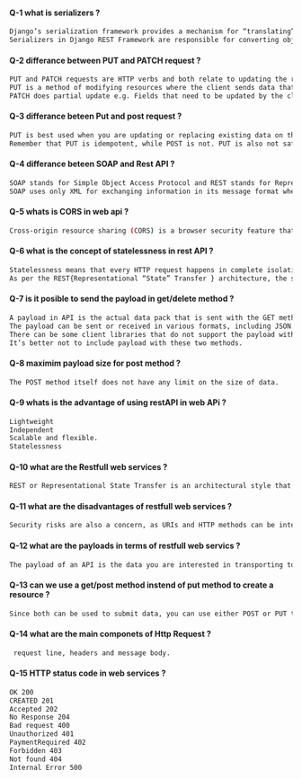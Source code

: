 #### Q-1 what is serializers ?

```bash
Django’s serialization framework provides a mechanism for “translating” Django models into other formats.
Serializers in Django REST Framework are responsible for converting objects into data types understandable by javascript and front-end frameworks. Serializers also provide deserialization, allowing parsed data to be converted back into complex types, after first validating the incoming data. The serializers in REST framework work very similarly to Django’s Form and ModelForm classes. The two major serializers that are most popularly used are ModelSerializer and HyperLinkedModelSerialzer.
```

#### Q-2 differance between PUT and PATCH request ?

```bash
PUT and PATCH requests are HTTP verbs and both relate to updating the resources at a location.
PUT is a method of modifying resources where the client sends data that updates the entire resource.
PATCH does partial update e.g. Fields that need to be updated by the client, only that field is updated without modifying the other field.
```

#### Q-3 differance beteen Put and post request ? 

```bash
PUT is best used when you are updating or replacing existing data on the server, while POST is best used when you are creating new data.
Remember that PUT is idempotent, while POST is not. PUT is also not safe, while POST is. Finally, PUT is generally not cacheable, while POST is usually cacheable.
```

#### Q-4 differance beteen SOAP and Rest API ?

```bash
SOAP stands for Simple Object Access Protocol and REST stands for Representational State Transfer.
SOAP uses only XML for exchanging information in its message format whereas REST is not restricted to XML and its the choice of implementer which Media-Type to use like XML, JSON, Plain-text. Moreover, REST can use SOAP protocol but SOAP cannot use REST.
```

#### Q-5 whats is CORS in web api ? 

```bash
Cross-origin resource sharing (CORS) is a browser security feature that restricts cross-origin HTTP requests that are initiated from scripts running in the browser.
```

#### Q-6 what is the concept of statelessness in rest API ? 

```bash
Statelessness means that every HTTP request happens in complete isolation
As per the REST{Representational “State” Transfer } architecture, the server does not store any information about the client-side on the server-side.
```

#### Q-7 is it posible to send the payload in get/delete method ?

```bash
A payload in API is the actual data pack that is sent with the GET method in HTTP.
The payload can be sent or received in various formats, including JSON.
There can be some client libraries that do not support the payload with these two methods.
It’s better not to include payload with these two methods.
```

#### Q-8 maximim payload size for post method ?

```bash
The POST method itself does not have any limit on the size of data.
```

#### Q-9 whats is the advantage of using restAPI in web APi ?

```bash
Lightweight
Independent
Scalable and flexible.
Statelessness
```

#### Q-10 what are the Restfull web services ?

```bash
REST or Representational State Transfer is an architectural style that can be applied to web services to create and enhance properties like performance, scalability, and modifiability. RESTful web services are generally highly scalable, light, and maintainable and are used to create APIs for web-based applications.
```


#### Q-11 what are the disadvantages of restfull web services ?

```bash
Security risks are also a concern, as URIs and HTTP methods can be intercepted or manipulated by malicious actors. Finally, tight coupling between the client and the server can occur due to the need for both parties to agree on the format and structure of requests and responses.
```


#### Q-12 what are the payloads in terms of restfull web servics  ?

```bash
The payload of an API is the data you are interested in transporting to the server when you make an API request. Simply put, it is the body of your HTTP request and response message.
```


#### Q-13 can we use a get/post method instend of put method to create a resource ?

```bash
Since both can be used to submit data, you can use either POST or PUT to create or update a resource.
```


#### Q-14 what are the main componets of Http Request ?

```bash
 request line, headers and message body.
```


#### Q-15 HTTP status code in web services ?

```bash
OK 200
CREATED 201
Accepted 202
No Response 204
Bad request 400
Unauthorized 401
PaymentRequired 402
Forbidden 403
Not found 404
Internal Error 500
```
